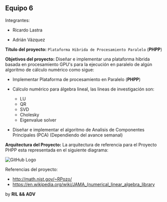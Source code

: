 ## Equipo 6

Integrantes:

* Ricardo Lastra

* Adrián Vázquez

__Título del proyecto:__ `Plataforma Hibrida de Procesamiento Paralelo` (**PHPP**) 

__Objetivos del proyecto:__ Diseñar e implementar una plataforma hibrida basada en procesamiento GPU's para la ejecución en paralelo de algún algoritmo de cálculo numérico como sigue:

* Implementar Plataforma de procesamiento en Paralelo (**PHPP**)
* Cálculo numérico para álgebra lineal, las lineas de investigación son: 
	* LU
	* QR
	* SVD
	* Cholesky
	* Eigenvalue solver 	

* Diseñar e implementar el algoritmo de Analisis de Componentes Principales (PCA) (Dependiendo del avance semanal)

__Arquitectura del Proyecto:__ La arquitectura de referencia para el Proyecto PHPP esta representada en el siguiente diagrama:

![GitHub Logo](avance_07_04_2017/images/ArquitecturaReferencia-v1.0.png) 


Referencias del proyecto:

* http://math.nist.gov/~RPozo/
* https://en.wikipedia.org/wiki/JAMA_(numerical_linear_algebra_library

by __RIL && ADV__

